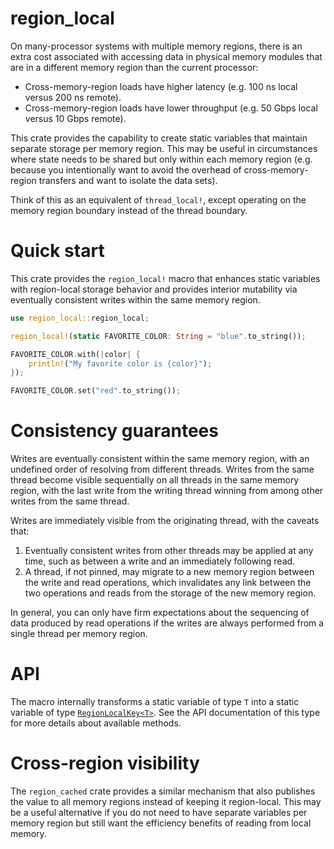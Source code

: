 # region_local

On many-processor systems with multiple memory regions, there is an extra cost associated with
accessing data in physical memory modules that are in a different memory region than the current
processor:

* Cross-memory-region loads have higher latency (e.g. 100 ns local versus 200 ns remote).
* Cross-memory-region loads have lower throughput (e.g. 50 Gbps local versus 10 Gbps remote).

This crate provides the capability to create static variables that maintain separate storage per
memory region. This may be useful in circumstances where state needs to be shared but only within
each memory region (e.g. because you intentionally want to avoid the overhead of cross-memory-region
transfers and want to isolate the data sets).

Think of this as an equivalent of `thread_local!`, except operating on the memory region boundary
instead of the thread boundary.

# Quick start

This crate provides the `region_local!` macro that enhances static variables with region-local
storage behavior and provides interior mutability via eventually consistent writes within the same
memory region.

```rust
use region_local::region_local;

region_local!(static FAVORITE_COLOR: String = "blue".to_string());

FAVORITE_COLOR.with(|color| {
    println!("My favorite color is {color}");
});

FAVORITE_COLOR.set("red".to_string());
```

# Consistency guarantees

Writes are eventually consistent within the same memory region, with an undefined order of resolving
from different threads. Writes from the same thread become visible sequentially on all threads in
the same memory region, with the last write from the writing thread winning from among other writes
from the same thread.

Writes are immediately visible from the originating thread, with the caveats that:
1. Eventually consistent writes from other threads may be applied at any time, such as between
   a write and an immediately following read.
2. A thread, if not pinned, may migrate to a new memory region between the write and read
   operations, which invalidates any link between the two operations and reads from the storage
   of the new memory region.

In general, you can only have firm expectations about the sequencing of data produced by read
operations if the writes are always performed from a single thread per memory region.

# API

The macro internally transforms a static variable of type `T` into a static variable of type
[`RegionLocalKey<T>`][1]. See the API documentation of this type for more details about available
methods.

# Cross-region visibility

The `region_cached` crate provides a similar mechanism that also publishes the value to all
memory regions instead of keeping it region-local. This may be a useful alternative if you do
not need to have separate variables per memory region but still want the efficiency benefits
of reading from local memory.

[1]: crate::RegionLocalKey